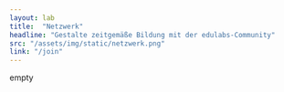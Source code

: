 ```yaml
---
layout: lab
title:  "Netzwerk"
headline: "Gestalte zeitgemäße Bildung mit der edulabs-Community"
src: "/assets/img/static/netzwerk.png"
link: "/join"
---
```

empty
